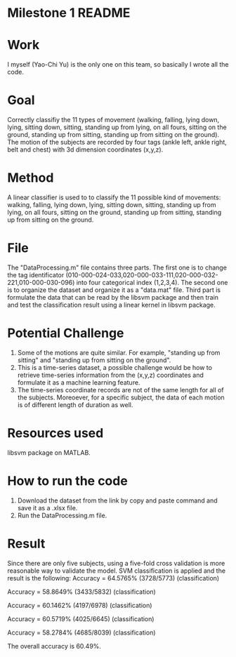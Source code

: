 Milestone 1 README
===========

Work
===========
I myself (Yao-Chi Yu) is the only one on this team, so basically I wrote all the code.

Goal 
===========
Correctly classifiy the 11 types of movement (walking, falling, lying down, lying, sitting down, sitting, standing up from lying, on all fours, sitting on the ground, standing up from sitting, standing up from sitting on the ground). The motion of the subjects are recorded by four tags (ankle left, ankle right, belt and chest) with 3d dimension coordinates (x,y,z).

Method
===========
A linear classifier is used to to classify the 11 possible kind of movements: walking, falling, lying down, lying, sitting down, sitting, standing up from lying, on all fours, sitting on the ground, standing up from sitting, standing up from sitting on the ground.

File
===========
The "DataProcessing.m" file contains three parts. The first one is to change the tag identificator (010-000-024-033,020-000-033-111,020-000-032-221,010-000-030-096) into four categorical index (1,2,3,4). The second one is to organize the dataset and organize it as a "data.mat" file. Third part is formulate the data that can be read by the libsvm package and then train and test the classification result using a linear kernel in libsvm package.

Potential Challenge
===========
1. Some of the motions are quite similar. For example, "standing up from sitting" and "standing up from sitting on the ground". 
2. This is a time-series dataset, a possible challenge would be how to retrieve time-series information from  the (x,y,z) coordinates and formulate it as a machine learning feature.
3. The time-series coordinate records are not of the same length for all of the subjects. Moreoever, for a specific subject, the data of each motion is of different length of duration as well.

Resources used
===========
libsvm package on MATLAB.

How to run the code
===========
1. Download the dataset from the link by copy and paste command and save it as a .xlsx file.
2. Run the DataProcessing.m file.

Result
===========
Since there are only five subjects, using a five-fold cross validation is more reasonable way to validate the model. SVM classification is applied and the result is the following:
Accuracy = 64.5765% (3728/5773) (classification)

Accuracy = 58.8649% (3433/5832) (classification)

Accuracy = 60.1462% (4197/6978) (classification)

Accuracy = 60.5719% (4025/6645) (classification)

Accuracy = 58.2784% (4685/8039) (classification)

The overall accuracy is 60.49%.
